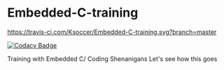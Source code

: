 # Embedded-C-training

https://travis-ci.com/Ksoccer/Embedded-C-training.svg?branch=master

[![Codacy Badge](https://api.codacy.com/project/badge/Grade/b226c806cdd54a9ca388e16320c430a3)](https://app.codacy.com/manual/Ksoccer/Embedded-C-training?utm_source=github.com&utm_medium=referral&utm_content=Ksoccer/Embedded-C-training&utm_campaign=Badge_Grade_Dashboard)

Training with Embedded C/ Coding Shenanigans
Let's see how this goes

